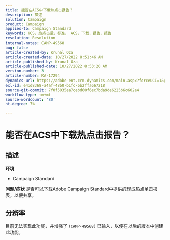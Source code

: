 ```yaml
---
title: 能否在ACS中下载热点击报告？
description: 描述
solution: Campaign
product: Campaign
applies-to: Campaign Standard
keywords: KCS，热点击量，标准， ACS，下载，报告，报告
resolution: Resolution
internal-notes: CAMP-49568
bug: false
article-created-by: Krunal Oza
article-created-date: 10/27/2022 8:51:46 AM
article-published-by: Krunal Oza
article-published-date: 10/27/2022 8:53:20 AM
version-number: 3
article-number: KA-17294
dynamics-url: https://adobe-ent.crm.dynamics.com/main.aspx?forceUCI=1&pagetype=entityrecord&etn=knowledgearticle&id=0ecd9090-d455-ed11-bba2-6045bd006c82
exl-id: e41d8368-a4af-48b0-b1fc-6b2ffa667218
source-git-commit: 7f0f5035ea7cebd60f6ec7bda9de6225b6c602a4
workflow-type: tm+mt
source-wordcount: '80'
ht-degree: 7%

---
```


# 能否在ACS中下载热点击报告？

## 描述

<b>环境</b>
- Campaign Standard



<b>问题/症状</b>
是否可以下载Adobe Campaign Standard中提供的现成热点单击报表，以便共享。


## 分辨率


目前无法实现此功能，并增强了 `(CAMP-49568)` 已输入，以便在以后的版本中创建此功能。
